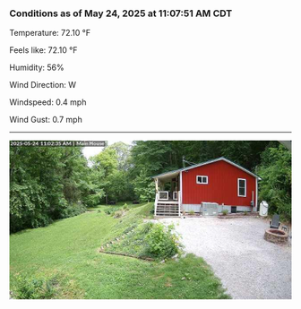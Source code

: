 ### Conditions as of May 24, 2025 at 11:07:51 AM CDT 

Temperature: 72.10 &deg;F

Feels like: 72.10 &deg;F

Humidity: 56%

Wind Direction: W

Windspeed: 0.4 mph

Wind Gust: 0.7 mph

---

<img src="./images/latest.jpeg"/>

